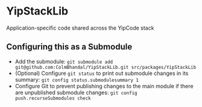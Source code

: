 # YipStackLib

Application-specific code shared across the YipCode stack

## Configuring this as a Submodule

 - Add the submodule: `git submodule add git@github.com:ColmBhandal/YipStackLib.git src/packages/YipStackLib`
 - (Optional) Configure `git status` to print out submodule changes in its summary: `git config status.submodulesummary 1`
 - Configure Git to prevent publishing changes to the main module if there are unpublished submodule changes: `git config push.recurseSubmodules check`
